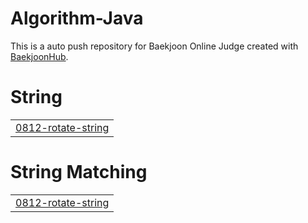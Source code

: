 # Algorithm-Java
This is a auto push repository for Baekjoon Online Judge created with [BaekjoonHub](https://github.com/BaekjoonHub/BaekjoonHub).


# String
|  |
| ------- |
| [0812-rotate-string](https://github.com/sejineer/Problem-Solving/tree/master/0812-rotate-string) |
# String Matching
|  |
| ------- |
| [0812-rotate-string](https://github.com/sejineer/Problem-Solving/tree/master/0812-rotate-string) |